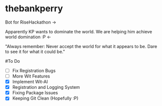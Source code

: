 # thebankperry
Bot for RiseHackathon ->

Apparently KP wants to dominate the world. We are helping him achieve world domination :P <-

"Always remember: Never accept the world for what it appears to be. Dare to see it for what it could be."

#To Do
- [ ] Fix Registration Bugs
- [ ] More Wit Features
- [X] Implement Wit-AI
- [X] Registration and Logging System
- [X] Fixing Package Issues
- [X] Keeping Git Clean (Hopefully :P)